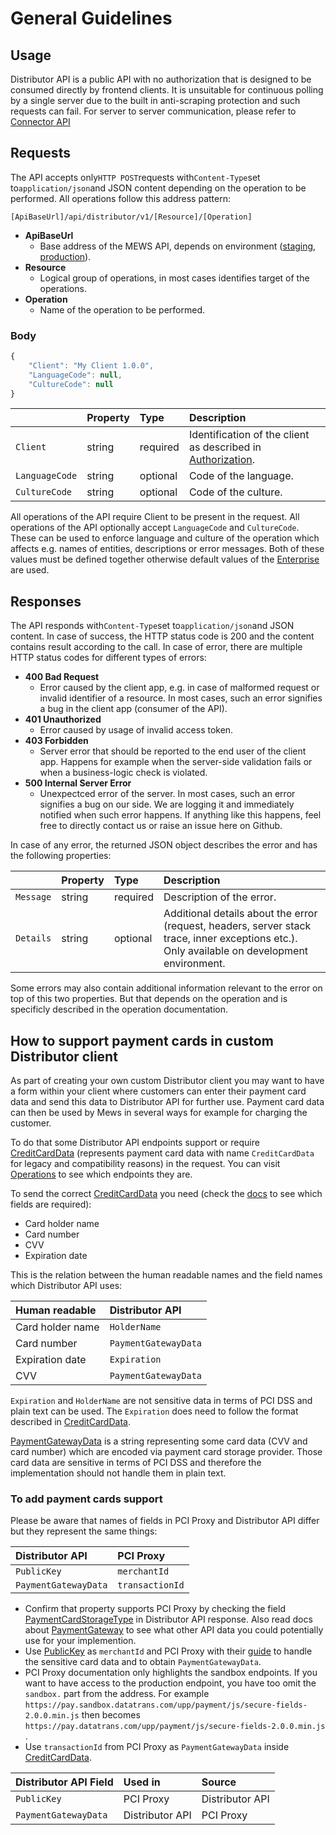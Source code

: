 # General Guidelines

## Usage  <a id="Usage"></a>

Distributor API is a public API with no authorization that is designed to be consumed directly by frontend clients. It is unsuitable for continuous polling by a single server due to the built in anti-scraping protection and such requests can fail. For server to server communication, please refer to [Connector API](https://mews-systems.gitbook.io/connector-api/)

## Requests  <a id="requests"></a>

The API accepts only`HTTP POST`requests with`Content-Type`set to`application/json`and JSON content depending on the operation to be performed. All operations follow this address pattern:

```text
[ApiBaseUrl]/api/distributor/v1/[Resource]/[Operation]
```

* **ApiBaseUrl**
  * Base address of the MEWS API, depends on environment \([staging](environments.md#staging-environment), [production](environments.md#production-environment)\).
* **Resource**
  * Logical group of operations, in most cases identifies target of the operations.
* **Operation**
  * Name of the operation to be performed.

### Body <a id="body"></a>
```javascript
{
    "Client": "My Client 1.0.0",
    "LanguageCode": null,
    "CultureCode": null 
}
```
|  | Property | Type | Description |
| :--- | :--- | :--- | :--- |
| `Client` | string | required | Identification of the client as described in [Authorization](authorization.md). |
| `LanguageCode` | string | optional | Code of the language. |
| `CultureCode` | string | optional | Code of the culture. |

All operations of the API require Client to be present in the request.
All operations of the API optionally accept `LanguageCode` and `CultureCode`. These can be used to enforce language and culture of the operation which affects e.g. names of entities, descriptions or error messages. Both of these values must be defined together otherwise default values of the [Enterprise](operations.md#enterprise) are used.

## Responses  <a id="responses"></a>

The API responds with`Content-Type`set to`application/json`and JSON content. In case of success, the HTTP status code is 200 and the content contains result according to the call. In case of error, there are multiple HTTP status codes for different types of errors:

* **400 Bad Request**
  * Error caused by the client app, e.g. in case of malformed request or invalid identifier of a resource. In most cases, such an error signifies a bug in the client app \(consumer of the API\).
* **401 Unauthorized**
  * Error caused by usage of invalid access token.
* **403 Forbidden**
  * Server error that should be reported to the end user of the client app. Happens for example when the server-side validation fails or when a business-logic check is violated.
* **500 Internal Server Error**
  * Unexpectced error of the server. In most cases, such an error signifies a bug on our side. We are logging it and immediately notified when such error happens. If anything like this happens, feel free to directly contact us or raise an issue here on Github.

In case of any error, the returned JSON object describes the error and has the following properties:

|  | Property | Type | Description |
| :--- | :--- | :--- | :--- |
| `Message` | string | required | Description of the error. |
| `Details` | string | optional | Additional details about the error \(request, headers, server stack trace, inner exceptions etc.\). Only available on development environment. |

Some errors may also contain additional information relevant to the error on top of this two properties. But that depends on the operation and is specificly described in the operation documentation.

## How to support payment cards in custom Distributor client

As part of creating your own custom Distributor client you may want to have a form within your client where customers can enter their payment card data and send this data to Distributor API for further use. Payment card data can then be used by Mews in several ways for example for charging the customer.

To do that some Distributor API endpoints support or require [CreditCardData](operations.md#creditcarddata) (represents payment card data with name `CreditCardData` for legacy and compatibility reasons) in the request. You can visit [Operations](operations.md) to see which endpoints they are.

To send the correct [CreditCardData](operations.md#creditcarddata) you need (check the [docs](operations.md#creditcarddata) to see which fields are required):
* Card holder name
* Card number
* CVV
* Expiration date

This is the relation between the human readable names and the field names which Distributor API uses:

| Human readable      | Distributor API       |
| :------------------ | :-------------------- |
| Card holder name    | `HolderName`          |
| Card number         | `PaymentGatewayData`  |
| Expiration date     | `Expiration`          |
| CVV                 | `PaymentGatewayData`  |

`Expiration` and `HolderName` are not sensitive data in terms of PCI DSS and plain text can be used. The `Expiration` does need to follow the format described in [CreditCardData](operations.md#creditcarddata).

[PaymentGatewayData](payment-gateway-data.md) is a string representing some card data (CVV and card number) which are encoded via payment card storage provider. Those card data are sensitive in terms of PCI DSS and therefore the implementation should not handle them in plain text. 

### To add payment cards support

Please be aware that names of fields in PCI Proxy and Distributor API differ but they represent the same things:

| Distributor API      | PCI Proxy       |
| :-----------------   | :------------   |
| `PublicKey`          | `merchantId`    |
| `PaymentGatewayData` | `transactionId` |

* Confirm that property supports PCI Proxy by checking the field [PaymentCardStorageType](operations.md#paymentcardstoragetype) in Distributor API response. Also read docs about [PaymentGateway](operations.md#payment-gateway) to see what other API data you could potentially use for your implemention.
* Use [PublicKey](operations.md#payment-gateway) as `merchantId` and PCI Proxy with their [guide](https://docs.pci-proxy.com/collect-and-store-cards/capture-iframes) to handle the sensitive card data and to obtain `PaymentGatewayData`.
* PCI Proxy documentation only highlights the sandbox endpoints. If you want to have access to the production endpoint, you have too omit the `sandbox.` part from the address. For example `https://pay.sandbox.datatrans.com/upp/payment/js/secure-fields-2.0.0.min.js` then becomes `https://pay.datatrans.com/upp/payment/js/secure-fields-2.0.0.min.js` .
* Use `transactionId` from PCI Proxy as `PaymentGatewayData` inside [CreditCardData](operations.md#creditcarddata). 
 
| Distributor API Field | Used in         | Source          |
| :-----------------    | :------------   | :-----          |
| `PublicKey`           | PCI Proxy       | Distributor API |
| `PaymentGatewayData`  | Distributor API | PCI Proxy       |

